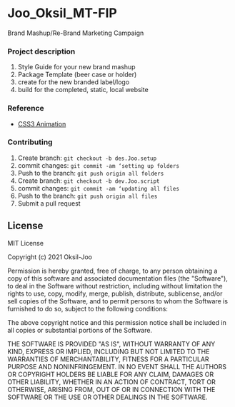 # Joo_Oksil_MT-FIP
Brand Mashup/Re-Brand Marketing Campaign

### Project description
1. Style Guide for your new brand mashup
2. Package Template (beer case or holder)
3. create for the new branded label/logo
4. build for the completed, static, local website

### Reference
+ [CSS3 Animation](https://developer.mozilla.org/en-US/docs/Web/CSS/CSS_Animations)

### Contributing
1. Create branch: `git checkout -b des.Joo.setup`
2. commit changes: `git commit -am ‘setting up folders`
3. Push to the branch: `git push origin all folders`
4. Create branch: `git checkout -b dev.Joo.script`
5. commit changes: `git commit -am ‘updating all files`
6. Push to the branch: `git push origin all files`
7. Submit a pull request

## License
MIT License

Copyright (c) 2021 Oksil-Joo

Permission is hereby granted, free of charge, to any person obtaining a copy
of this software and associated documentation files (the "Software"), to deal
in the Software without restriction, including without limitation the rights
to use, copy, modify, merge, publish, distribute, sublicense, and/or sell
copies of the Software, and to permit persons to whom the Software is
furnished to do so, subject to the following conditions:

The above copyright notice and this permission notice shall be included in all
copies or substantial portions of the Software.

THE SOFTWARE IS PROVIDED "AS IS", WITHOUT WARRANTY OF ANY KIND, EXPRESS OR
IMPLIED, INCLUDING BUT NOT LIMITED TO THE WARRANTIES OF MERCHANTABILITY,
FITNESS FOR A PARTICULAR PURPOSE AND NONINFRINGEMENT. IN NO EVENT SHALL THE
AUTHORS OR COPYRIGHT HOLDERS BE LIABLE FOR ANY CLAIM, DAMAGES OR OTHER
LIABILITY, WHETHER IN AN ACTION OF CONTRACT, TORT OR OTHERWISE, ARISING FROM,
OUT OF OR IN CONNECTION WITH THE SOFTWARE OR THE USE OR OTHER DEALINGS IN THE
SOFTWARE.
